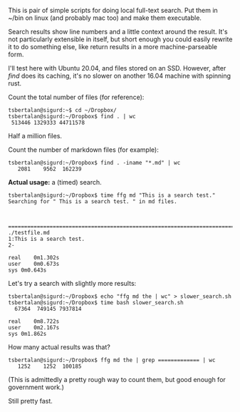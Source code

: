 This is pair of simple scripts for doing local full-text search. Put them in ~/bin on linux (and probably mac too) and make them executable.

Search results show line numbers and a little context around the result. It's not particularly extensible in itself, but short enough you could easily rewrite it to do something else, like return results in a more machine-parseable form.

I'll test here with Ubuntu 20.04, and files stored on an SSD. However, after *find* does its caching, it's no slower on another 16.04 machine with spinning rust.

Count the total number of files (for reference):

```shell
tsbertalan@sigurd:~$ cd ~/Dropbox/
tsbertalan@sigurd:~/Dropbox$ find . | wc
 513446 1329333 44711578

```

Half a million files.

Count the number of markdown files (for example):

```shell
tsbertalan@sigurd:~/Dropbox$ find . -iname "*.md" | wc
   2081    9562  162239
```

**Actual usage:** a (timed) search.

```shell
tsbertalan@sigurd:~/Dropbox$ time ffg md "This is a search test."
Searching for " This is a search test. " in md files.



===============================================================================
./testfile.md
1:This is a search test.
2-

real	0m1.302s
user	0m0.673s
sys	0m0.643s
```

Let's try a search with slightly more results:

```shell
tsbertalan@sigurd:~/Dropbox$ echo "ffg md the | wc" > slower_search.sh
tsbertalan@sigurd:~/Dropbox$ time bash slower_search.sh 
  67364  749145 7937814

real	0m8.722s
user	0m2.167s
sys	0m1.862s
```

How many actual results was that?
```shell
tsbertalan@sigurd:~/Dropbox$ ffg md the | grep ============= | wc
   1252    1252  100185
```

(This is admittedly a pretty rough way to count them, but good enough for government work.)

Still pretty fast.

